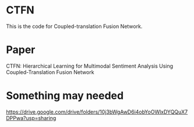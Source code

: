 # CTFN
This is the code for Coupled-translation Fusion Network.
# Paper
CTFN: Hierarchical Learning for Multimodal Sentiment Analysis Using Coupled-Translation Fusion Network
# Something may needed
https://drive.google.com/drive/folders/10j3bWgAwD6i4obYoOWlxDYQQuX7DPPwa?usp=sharing
